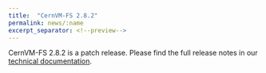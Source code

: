 ```yaml
---
title:  "CernVM-FS 2.8.2"
permalink: news/:name
excerpt_separator: <!--preview-->
---
```


CernVM-FS 2.8.2 is a patch release. Please find the full release notes in our <a href="https://cvmfs.readthedocs.io/en/2.8/cpt-releasenotes.html">technical documentation</a>.

<!--preview-->
